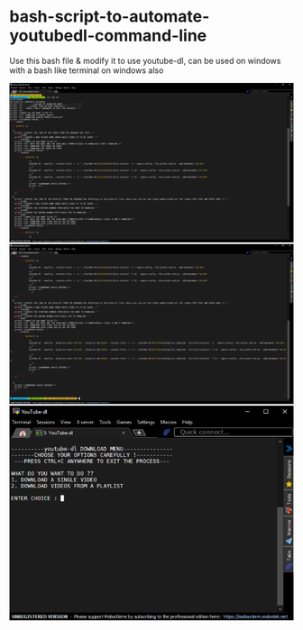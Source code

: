 # bash-script-to-automate-youtubedl-command-line
 Use this bash file & modify it to use youtube-dl, can be used on windows with a bash like terminal on windows also

![1.png](https://github.com/Subhankar2000/bash-script-to-automate-youtubedl-command-line/blob/master/blob/1.png?raw=true)
![2.png](https://github.com/Subhankar2000/bash-script-to-automate-youtubedl-command-line/blob/master/blob/2.png?raw=true)
![3.png](https://github.com/Subhankar2000/bash-script-to-automate-youtubedl-command-line/blob/master/blob/3.png?raw=true)
